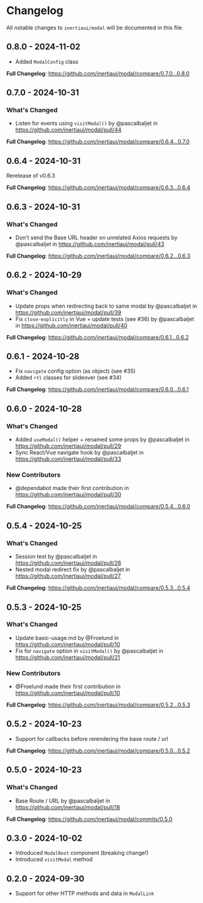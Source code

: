 # Changelog

All notable changes to `inertiaui/modal` will be documented in this file.

## 0.8.0 - 2024-11-02

* Added `ModalConfig` class

**Full Changelog**: https://github.com/inertiaui/modal/compare/0.7.0...0.8.0

## 0.7.0 - 2024-10-31

### What's Changed

* Listen for events using `visitModal()` by @pascalbaljet in https://github.com/inertiaui/modal/pull/44

**Full Changelog**: https://github.com/inertiaui/modal/compare/0.6.4...0.7.0

## 0.6.4 - 2024-10-31

Rerelease of v0.6.3

**Full Changelog**: https://github.com/inertiaui/modal/compare/0.6.3...0.6.4

## 0.6.3 - 2024-10-31

### What's Changed

* Don't send the Base URL header on unrelated Axios requests by @pascalbaljet in https://github.com/inertiaui/modal/pull/43

**Full Changelog**: https://github.com/inertiaui/modal/compare/0.6.2...0.6.3

## 0.6.2 - 2024-10-29

### What's Changed

* Update props when redirecting back to same modal by @pascalbaljet in https://github.com/inertiaui/modal/pull/39
* Fix `close-explicitly` in Vue + update tests (see #36) by @pascalbaljet in https://github.com/inertiaui/modal/pull/40

**Full Changelog**: https://github.com/inertiaui/modal/compare/0.6.1...0.6.2

## 0.6.1 - 2024-10-28

* Fix `navigate` config option (as object) (see #35)
* Added `rtl` classes for slideover (see #34)

**Full Changelog**: https://github.com/inertiaui/modal/compare/0.6.0...0.6.1

## 0.6.0 - 2024-10-28

### What's Changed

* Added `useModal()` helper + renamed some props by @pascalbaljet in https://github.com/inertiaui/modal/pull/29
* Sync React/Vue navigate hook by @pascalbaljet in https://github.com/inertiaui/modal/pull/33

### New Contributors

* @dependabot made their first contribution in https://github.com/inertiaui/modal/pull/30

**Full Changelog**: https://github.com/inertiaui/modal/compare/0.5.4...0.6.0

## 0.5.4 - 2024-10-25

### What's Changed

* Session test by @pascalbaljet in https://github.com/inertiaui/modal/pull/26
* Nested modal redirect fix by @pascalbaljet in https://github.com/inertiaui/modal/pull/27

**Full Changelog**: https://github.com/inertiaui/modal/compare/0.5.3...0.5.4

## 0.5.3 - 2024-10-25

### What's Changed

* Update basic-usage.md by @Froelund in https://github.com/inertiaui/modal/pull/10
* Fix for `navigate` option in `visitModal()` by @pascalbaljet in https://github.com/inertiaui/modal/pull/21

### New Contributors

* @Froelund made their first contribution in https://github.com/inertiaui/modal/pull/10

**Full Changelog**: https://github.com/inertiaui/modal/compare/0.5.2...0.5.3

## 0.5.2 - 2024-10-23

* Support for callbacks before rerendering the base route / url

**Full Changelog**: https://github.com/inertiaui/modal/compare/0.5.0...0.5.2

## 0.5.0 - 2024-10-23

### What's Changed

* Base Route / URL by @pascalbaljet in https://github.com/inertiaui/modal/pull/18

**Full Changelog**: https://github.com/inertiaui/modal/commits/0.5.0

## 0.3.0 - 2024-10-02

* Introduced `ModalRoot` component (breaking change!)
* Introduced `visitModal` method

## 0.2.0 - 2024-09-30

* Support for other HTTP methods and data in `ModalLink`
